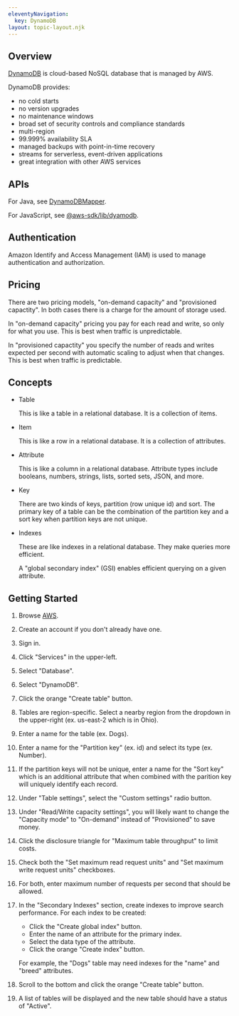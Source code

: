 ```yaml
---
eleventyNavigation:
  key: DynamoDB
layout: topic-layout.njk
---
```


## Overview

<a href="https://aws.amazon.com/dynamodb/" target="_blank">DynamoDB</a>
is cloud-based NoSQL database that is managed by AWS.

DynamoDB provides:

- no cold starts
- no version upgrades
- no maintenance windows
- broad set of security controls and compliance standards
- multi-region
- 99.999% availability SLA
- managed backups with point-in-time recovery
- streams for serverless, event-driven applications
- great integration with other AWS services

## APIs

For Java, see
<a href="https://docs.aws.amazon.com/amazondynamodb/latest/developerguide/DynamoDBMapper.html"
target="_blank">DynamoDBMapper</a>.

For JavaScript, see
<a href="https://www.npmjs.com/package/@aws-sdk/lib-dynamodb"
target="_blank">@aws-sdk/lib/dyamodb</a>.

## Authentication

Amazon Identify and Access Management (IAM) is used to
manage authentication and authorization.

## Pricing

There are two pricing models,
"on-demand capacity" and "provisioned capactity".
In both cases there is a charge for the amount of storage used.

In "on-demand capacity" pricing you pay for each read and write,
so only for what you use.
This is best when traffic is unpredictable.

In "provisioned capactity" you specify the number of reads and writes
expected per second with automatic scaling to adjust when that changes.
This is best when traffic is predictable.

## Concepts

- Table

  This is like a table in a relational database.
  It is a collection of items.

- Item

  This is like a row in a relational database.
  It is a collection of attributes.

- Attribute

  This is like a column in a relational database.
  Attribute types include booleans, numbers, strings,
  lists, sorted sets, JSON, and more.

- Key

  There are two kinds of keys, partition (row unique id) and sort.
  The primary key of a table can be the combination of
  the partition key and a sort key when partition keys are not unique.

- Indexes

  These are like indexes in a relational database.
  They make queries more efficient.

  A "global secondary index" (GSI) enables
  efficient querying on a given attribute.

## Getting Started

1. Browse <a href="https://aws.amazon.com" target="_blank">AWS</a>.
1. Create an account if you don't already have one.
1. Sign in.
1. Click "Services" in the upper-left.
1. Select "Database".
1. Select "DynamoDB".
1. Click the orange "Create table" button.
1. Tables are region-specific.
   Select a nearby region from the dropdown in the upper-right
   (ex. us-east-2 which is in Ohio).
1. Enter a name for the table (ex. Dogs).
1. Enter a name for the "Partition key" (ex. id) and select its type (ex. Number).
1. If the partition keys will not be unique, enter a name for the "Sort key"
   which is an additional attribute that when combined with the parition key
   will uniquely identify each record.
1. Under "Table settings", select the "Custom settings" radio button.
1. Under "Read/Write capacity settings", you will likely want to change
   the "Capacity mode" to "On-demand" instead of "Provisioned" to save money.
1. Click the disclosure triangle for "Maximum table throughput"
   to limit costs.
1. Check both the "Set maximum read request units"
   and "Set maximum write request units" checkboxes.
1. For both, enter maximum number of requests per second that should be allowed.
1. In the "Secondary Indexes" section,
   create indexes to improve search performance.
   For each index to be created:

   - Click the "Create global index" button.
   - Enter the name of an attribute for the primary index.
   - Select the data type of the attribute.
   - Click the orange "Create index" button.

   For example, the "Dogs" table may need indexes
   for the "name" and "breed" attributes.

1. Scroll to the bottom and click the orange "Create table" button.
1. A list of tables will be displayed and
   the new table should have a status of "Active".
